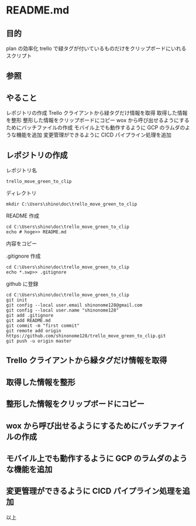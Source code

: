 
# README.md

## 目的

plan の効率化
trello で緑タグが付いているものだけをクリップボードにいれるスクリプト

## 参照

## やること

レポジトリの作成
Trello クライアントから緑タグだけ情報を取得
取得した情報を整形
整形した情報をクリップボードにコピー
wox から呼び出せるようにするためにバッチファイルの作成
モバイル上でも動作するように GCP のラムダのような機能を追加
変更管理ができるように CICD パイプライン処理を追加

## レポジトリの作成

レポジトリ名
```
trello_move_green_to_clip
```

ディレクトリ
```
mkdir C:\Users\shino\doc\trello_move_green_to_clip
```

README 作成
```
cd C:\Users\shino\doc\trello_move_green_to_clip
echo # hoge>> README.md 
```
内容をコピー

.gitignore 作成
```
cd C:\Users\shino\doc\trello_move_green_to_clip
echo *.swp>> .gitignore  
```

github に登録
```
cd C:\Users\shino\doc\trello_move_green_to_clip
git init  
git config --local user.email shinonome128@gmail.com  
git config --local user.name "shinonome128"  
git add .gitignore  
git add README.md  
git commit -m "first commit"  
git remote add origin https://github.com/shinonome128/trello_move_green_to_clip.git
git push -u origin master  
```

## Trello クライアントから緑タグだけ情報を取得

## 取得した情報を整形

## 整形した情報をクリップボードにコピー

## wox から呼び出せるようにするためにバッチファイルの作成

## モバイル上でも動作するように GCP のラムダのような機能を追加

## 変更管理ができるように CICD パイプライン処理を追加

以上
